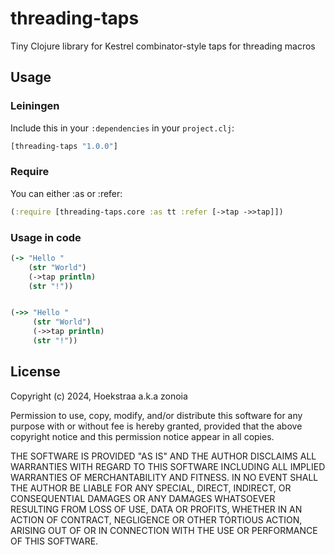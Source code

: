 # threading-taps

Tiny Clojure library for Kestrel combinator-style taps for threading macros

## Usage

### Leiningen

Include this in your `:dependencies` in your `project.clj`:
```clojure
[threading-taps "1.0.0"]
```

### Require
You can either :as or :refer:
```clojure
(:require [threading-taps.core :as tt :refer [->tap ->>tap]])

```

### Usage in code

```clojure
(-> "Hello "
	(str "World")
	(->tap println)
	(str "!"))


(->> "Hello "
	 (str "World")
	 (->>tap println)
	 (str "!"))
```

## License

Copyright (c) 2024, Hoekstraa a.k.a zonoia

Permission to use, copy, modify, and/or distribute this software for any purpose with or without fee is hereby granted, provided that the above copyright notice and this permission notice appear in all copies.

THE SOFTWARE IS PROVIDED "AS IS" AND THE AUTHOR DISCLAIMS ALL WARRANTIES WITH REGARD TO THIS SOFTWARE INCLUDING ALL IMPLIED WARRANTIES OF MERCHANTABILITY AND FITNESS. IN NO EVENT SHALL THE AUTHOR BE LIABLE FOR ANY SPECIAL, DIRECT, INDIRECT, OR CONSEQUENTIAL DAMAGES OR ANY DAMAGES WHATSOEVER RESULTING FROM LOSS OF USE, DATA OR PROFITS, WHETHER IN AN ACTION OF CONTRACT, NEGLIGENCE OR OTHER TORTIOUS ACTION, ARISING OUT OF OR IN CONNECTION WITH THE USE OR PERFORMANCE OF THIS SOFTWARE.
